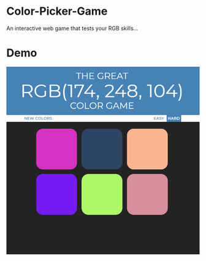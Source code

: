 # Color-Picker-Game
An interactive web game that tests your RGB skills...


# Demo
![Color Picker Game Demo](demo/ColorPicker.gif)
